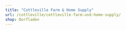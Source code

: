```yaml
---
title: "Cottleville Farm & Home Supply"
url: /cottleville/cottleville-farm-und-home-supply/
shop: Dorfladen
---
```

